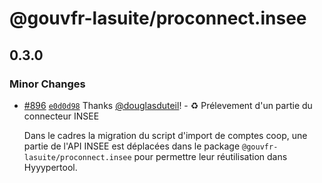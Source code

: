 # @gouvfr-lasuite/proconnect.insee

## 0.3.0

### Minor Changes

- [#896](https://github.com/numerique-gouv/moncomptepro/pull/896) [`e0d0d98`](https://github.com/numerique-gouv/moncomptepro/commit/e0d0d98562e5205543fab9d12cfc9e40c8ff9a7a) Thanks [@douglasduteil](https://github.com/douglasduteil)! - ♻️ Prélevement d'un partie du connecteur INSEE

  Dans le cadres la migration du script d'import de comptes coop, une partie de l'API INSEE est déplacées dans le package `@gouvfr-lasuite/proconnect.insee` pour permettre leur réutilisation dans Hyyypertool.
